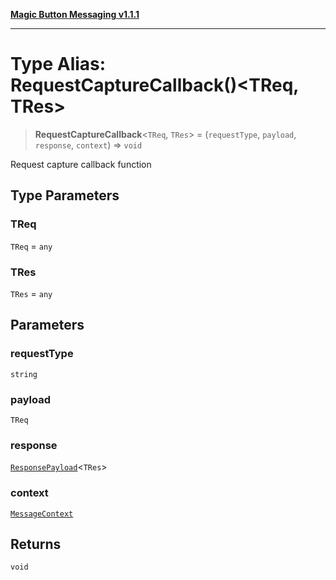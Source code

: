 [**Magic Button Messaging v1.1.1**](../README.md)

***

# Type Alias: RequestCaptureCallback()\<TReq, TRes\>

> **RequestCaptureCallback**\<`TReq`, `TRes`\> = (`requestType`, `payload`, `response`, `context`) => `void`

Request capture callback function

## Type Parameters

### TReq

`TReq` = `any`

### TRes

`TRes` = `any`

## Parameters

### requestType

`string`

### payload

`TReq`

### response

[`ResponsePayload`](ResponsePayload.md)\<`TRes`\>

### context

[`MessageContext`](MessageContext.md)

## Returns

`void`
